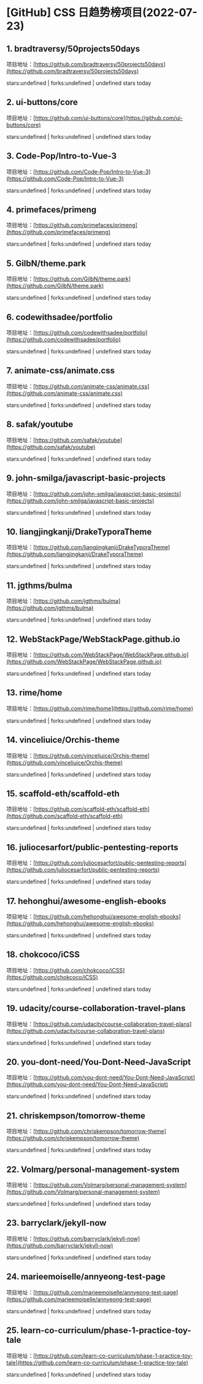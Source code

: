 # [GitHub] CSS 日趋势榜项目(2022-07-23)

## 1. bradtraversy/50projects50days 

项目地址：[https://github.com/bradtraversy/50projects50days](https://github.com/bradtraversy/50projects50days)

stars:undefined | forks:undefined | undefined stars today 



## 2. ui-buttons/core 

项目地址：[https://github.com/ui-buttons/core](https://github.com/ui-buttons/core)

stars:undefined | forks:undefined | undefined stars today 



## 3. Code-Pop/Intro-to-Vue-3 

项目地址：[https://github.com/Code-Pop/Intro-to-Vue-3](https://github.com/Code-Pop/Intro-to-Vue-3)

stars:undefined | forks:undefined | undefined stars today 



## 4. primefaces/primeng 

项目地址：[https://github.com/primefaces/primeng](https://github.com/primefaces/primeng)

stars:undefined | forks:undefined | undefined stars today 



## 5. GilbN/theme.park 

项目地址：[https://github.com/GilbN/theme.park](https://github.com/GilbN/theme.park)

stars:undefined | forks:undefined | undefined stars today 



## 6. codewithsadee/portfolio 

项目地址：[https://github.com/codewithsadee/portfolio](https://github.com/codewithsadee/portfolio)

stars:undefined | forks:undefined | undefined stars today 



## 7. animate-css/animate.css 

项目地址：[https://github.com/animate-css/animate.css](https://github.com/animate-css/animate.css)

stars:undefined | forks:undefined | undefined stars today 



## 8. safak/youtube 

项目地址：[https://github.com/safak/youtube](https://github.com/safak/youtube)

stars:undefined | forks:undefined | undefined stars today 



## 9. john-smilga/javascript-basic-projects 

项目地址：[https://github.com/john-smilga/javascript-basic-projects](https://github.com/john-smilga/javascript-basic-projects)

stars:undefined | forks:undefined | undefined stars today 



## 10. liangjingkanji/DrakeTyporaTheme 

项目地址：[https://github.com/liangjingkanji/DrakeTyporaTheme](https://github.com/liangjingkanji/DrakeTyporaTheme)

stars:undefined | forks:undefined | undefined stars today 



## 11. jgthms/bulma 

项目地址：[https://github.com/jgthms/bulma](https://github.com/jgthms/bulma)

stars:undefined | forks:undefined | undefined stars today 



## 12. WebStackPage/WebStackPage.github.io 

项目地址：[https://github.com/WebStackPage/WebStackPage.github.io](https://github.com/WebStackPage/WebStackPage.github.io)

stars:undefined | forks:undefined | undefined stars today 



## 13. rime/home 

项目地址：[https://github.com/rime/home](https://github.com/rime/home)

stars:undefined | forks:undefined | undefined stars today 



## 14. vinceliuice/Orchis-theme 

项目地址：[https://github.com/vinceliuice/Orchis-theme](https://github.com/vinceliuice/Orchis-theme)

stars:undefined | forks:undefined | undefined stars today 



## 15. scaffold-eth/scaffold-eth 

项目地址：[https://github.com/scaffold-eth/scaffold-eth](https://github.com/scaffold-eth/scaffold-eth)

stars:undefined | forks:undefined | undefined stars today 



## 16. juliocesarfort/public-pentesting-reports 

项目地址：[https://github.com/juliocesarfort/public-pentesting-reports](https://github.com/juliocesarfort/public-pentesting-reports)

stars:undefined | forks:undefined | undefined stars today 



## 17. hehonghui/awesome-english-ebooks 

项目地址：[https://github.com/hehonghui/awesome-english-ebooks](https://github.com/hehonghui/awesome-english-ebooks)

stars:undefined | forks:undefined | undefined stars today 



## 18. chokcoco/iCSS 

项目地址：[https://github.com/chokcoco/iCSS](https://github.com/chokcoco/iCSS)

stars:undefined | forks:undefined | undefined stars today 



## 19. udacity/course-collaboration-travel-plans 

项目地址：[https://github.com/udacity/course-collaboration-travel-plans](https://github.com/udacity/course-collaboration-travel-plans)

stars:undefined | forks:undefined | undefined stars today 



## 20. you-dont-need/You-Dont-Need-JavaScript 

项目地址：[https://github.com/you-dont-need/You-Dont-Need-JavaScript](https://github.com/you-dont-need/You-Dont-Need-JavaScript)

stars:undefined | forks:undefined | undefined stars today 



## 21. chriskempson/tomorrow-theme 

项目地址：[https://github.com/chriskempson/tomorrow-theme](https://github.com/chriskempson/tomorrow-theme)

stars:undefined | forks:undefined | undefined stars today 



## 22. Volmarg/personal-management-system 

项目地址：[https://github.com/Volmarg/personal-management-system](https://github.com/Volmarg/personal-management-system)

stars:undefined | forks:undefined | undefined stars today 



## 23. barryclark/jekyll-now 

项目地址：[https://github.com/barryclark/jekyll-now](https://github.com/barryclark/jekyll-now)

stars:undefined | forks:undefined | undefined stars today 



## 24. marieemoiselle/annyeong-test-page 

项目地址：[https://github.com/marieemoiselle/annyeong-test-page](https://github.com/marieemoiselle/annyeong-test-page)

stars:undefined | forks:undefined | undefined stars today 



## 25. learn-co-curriculum/phase-1-practice-toy-tale 

项目地址：[https://github.com/learn-co-curriculum/phase-1-practice-toy-tale](https://github.com/learn-co-curriculum/phase-1-practice-toy-tale)

stars:undefined | forks:undefined | undefined stars today 



